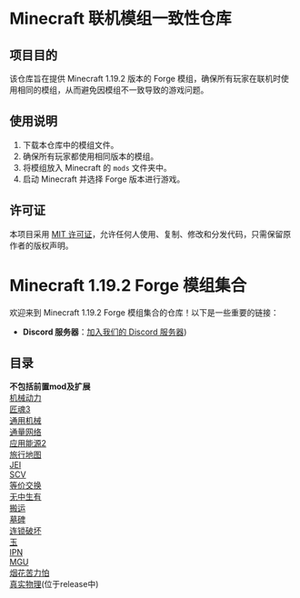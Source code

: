 # Minecraft 联机模组一致性仓库

## 项目目的
该仓库旨在提供 Minecraft 1.19.2 版本的 Forge 模组，确保所有玩家在联机时使用相同的模组，从而避免因模组不一致导致的游戏问题。

## 使用说明
1. 下载本仓库中的模组文件。
2. 确保所有玩家都使用相同版本的模组。
3. 将模组放入 Minecraft 的 `mods` 文件夹中。
4. 启动 Minecraft 并选择 Forge 版本进行游戏。

## 许可证
本项目采用 [MIT 许可证](LICENSE)，允许任何人使用、复制、修改和分发代码，只需保留原作者的版权声明。

# Minecraft 1.19.2 Forge 模组集合

欢迎来到 Minecraft 1.19.2 Forge 模组集合的仓库！以下是一些重要的链接：

- **Discord 服务器**：[加入我们的 Discord 服务器](https://discord.gg/TBrRxaKq))

## 目录  
**不包括前置mod及扩展**  
[机械动力](https://www.curseforge.com/minecraft/mc-mods/create)  
[匠魂3](https://www.curseforge.com/minecraft/mc-mods/tinkers-construct)  
[通用机械](https://www.curseforge.com/minecraft/mc-mods/mekanism)  
[通量网络](https://www.curseforge.com/minecraft/mc-mods/flux-networks)  
[应用能源2](https://www.curseforge.com/minecraft/mc-mods/applied-energistics-2)  
[旅行地图](https://www.curseforge.com/minecraft/mc-mods/journeymap)  
[JEI](https://www.curseforge.com/minecraft/mc-mods/jei)  
[SCV](https://www.curseforge.com/minecraft/mc-mods/simple-voice-chat)  
[等价交换](https://www.curseforge.com/minecraft/mc-mods/projecte)  
[无中生有](https://www.curseforge.com/minecraft/mc-mods/ex-nihilo)  
[搬运](https://www.curseforge.com/minecraft/mc-mods/carry-on)  
[墓碑](https://www.curseforge.com/minecraft/mc-mods/gravestone-mod)  
[连锁破坏](https://www.curseforge.com/minecraft/mc-mods/ftb-ultimine-forge)  
 [玉](https://www.curseforge.com/minecraft/mc-mods/jade)  
 [IPN](https://www.curseforge.com/minecraft/mc-mods/inventory-profiles-next)  
 [MGU](https://www.curseforge.com/minecraft/mc-mods/mob-grinding-utils)  
 [烟花苦力怕](https://www.curseforge.com/minecraft/mc-mods/creeper-confetti)  
 [真实物理](https://www.curseforge.com/minecraft/mc-mods/physics-mod)(位于release中)  
